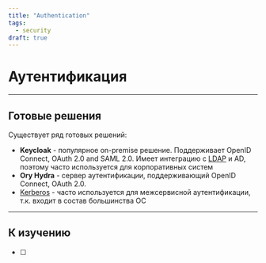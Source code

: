 ```yaml
---
title: "Authentication"
tags:
  - security
draft: true
---
```


# Аутентификация


---
## Готовые решения

Существует ряд готовых решений:
- __Keycloak__ - популярное on-premise решение. 
  Поддерживает OpenID Connect, OAuth 2.0 and SAML 2.0.
  Имеет интеграцию с [LDAP](../network/ldap.md) и AD, поэтому часто используется для корпоративных систем
- __Ory Hydra__ - сервер аутентификации, поддерживающий OpenID Connect, OAuth 2.0.
- [Kerberos](./kerberos.md) - часто используется для межсервисной аутентификации, т.к. входит в состав большинства ОС

---
## К изучению
- [ ]
